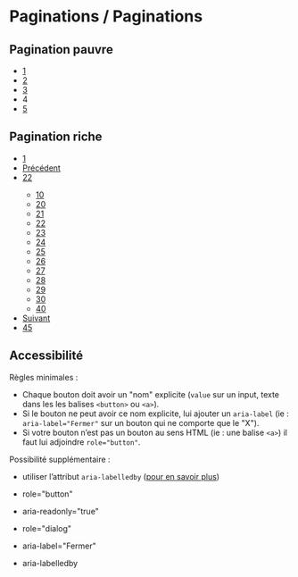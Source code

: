 # Paginations / Paginations



## Pagination pauvre

<div class="sipaui">
	<nav>
		<ul class="surcharge-storybook su-pagination">
		    <li class="su-page-item su-page-link"><a href="#">1</a></li>
		    <li class="su-page-item su-page-link"><a href="#">2</a></li>
		    <li class="su-page-item su-page-link"><a href="#">3</a></li>
		    <li class="su-page-item su-page-active"><span>4</span></li>
		    <li class="su-page-item su-page-link"><a href="#">5</a></li>
		</ul>
	</nav>
</div>

## Pagination riche

<div class="sipaui">
	<nav>
		<ul class="surcharge-storybook su-pagination">
		    <li class="su-page-item su-page-link"><a href="#">1</a></li>
		    <li class="su-page-item su-page-link"><a href="#">Précédent</a></li>
		    <li class="su-page-item su-page-active"><a href="#">22</a></li>
		    <ul class="surcharge-storybook">
			    <li class="su-page-link"><a href="#">10</a></li>
			    <li class="su-page-link"><a href="#">20</a></li>
			    <li class="su-page-link"><a href="#">21</a></li>
			    <li class="su-page-link"><a href="#">22</a></li>
			    <li class="su-page-link"><a href="#">23</a></li>
			    <li class="su-page-link"><a href="#">24</a></li>
			    <li class="su-page-link"><a href="#">25</a></li>
			    <li class="su-page-link"><a href="#">26</a></li>
			    <li class="su-page-link"><a href="#">27</a></li>
			    <li class="su-page-link"><a href="#">28</a></li>
			    <li class="su-page-link"><a href="#">29</a></li>
			    <li class="su-page-link"><a href="#">30</a></li>
			    <li class="su-page-link"><a href="#">40</a></li>
			</ul>
		    <li class="su-page-item su-page-link"><a href="#">Suivant</a></li>
		    <li class="su-page-item su-page-link"><a href="#">45</a></li>
		</ul>
	</nav>
</div>










## Accessibilité

Règles minimales&nbsp;:
- Chaque bouton doit avoir un "nom" explicite (`value` sur un input, texte dans les les balises `<button>` ou `<a>`).
- Si le bouton ne peut avoir ce nom explicite, lui ajouter un `aria-label` (ie&nbsp;: `aria-label="Fermer"` sur un bouton qui ne comporte que le "X").
- Si votre bouton n’est pas un bouton au sens HTML (ie&nbsp;: une balise `<a>`) il faut lui adjoindre `role="button"`.

Possibilité supplémentaire&nbsp;:
- utiliser l’attribut `aria-labelledby` (<a href="https://developer.mozilla.org/fr/docs/Accessibilité/ARIA/Techniques_ARIA/Utiliser_l_attribut_aria-labelledby" target="_blank" rel="noopener">pour en savoir plus</a>)



- role="button"
- aria-readonly="true"
- role="dialog"
- aria-label="Fermer"
- aria-labelledby
